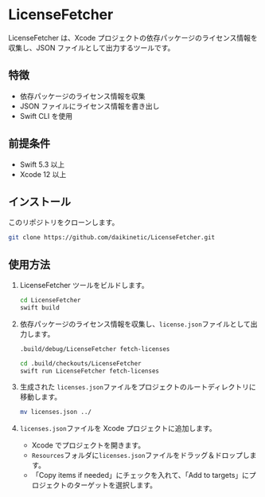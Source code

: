 # LicenseFetcher

LicenseFetcher は、Xcode プロジェクトの依存パッケージのライセンス情報を収集し、JSON ファイルとして出力するツールです。

## 特徴

- 依存パッケージのライセンス情報を収集
- JSON ファイルにライセンス情報を書き出し
- Swift CLI を使用

## 前提条件

- Swift 5.3 以上
- Xcode 12 以上

## インストール

このリポジトリをクローンします。

   ```sh
   git clone https://github.com/daikinetic/LicenseFetcher.git
   ```

## 使用方法

1. LicenseFetcher ツールをビルドします。 
   ```sh
   cd LicenseFetcher
   swift build
   ```
   
2. 依存パッケージのライセンス情報を収集し、`license.json`ファイルとして出力します。
   ```sh
   .build/debug/LicenseFetcher fetch-licenses
   ```

   ```sh
   cd .build/checkouts/LicenseFetcher
   swift run LicenseFetcher fetch-licenses
   ```

3. 生成された `licenses.json`ファイルをプロジェクトのルートディレクトリに移動します。
   ```sh
   mv licenses.json ../
   ```

4. `licenses.json`ファイルを Xcode プロジェクトに追加します。
   - Xcode でプロジェクトを開きます。
   - `Resources`フォルダに`licenses.json`ファイルをドラッグ＆ドロップします。
   - 「Copy items if needed」にチェックを入れて、「Add to targets」にプロジェクトのターゲットを選択します。









